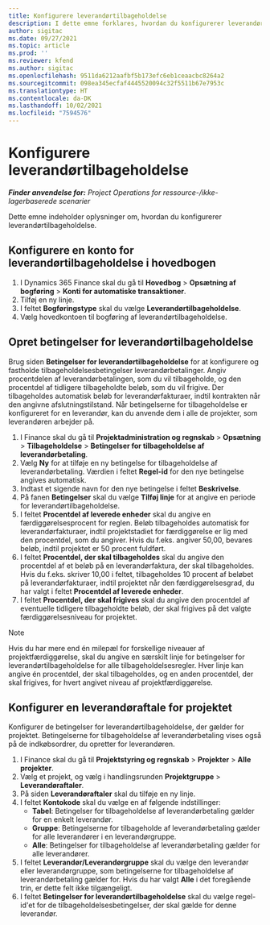 ```yaml
---
title: Konfigurere leverandørtilbageholdelse
description: I dette emne forklares, hvordan du konfigurerer leverandørtilbageholdelse.
author: sigitac
ms.date: 09/27/2021
ms.topic: article
ms.prod: ''
ms.reviewer: kfend
ms.author: sigitac
ms.openlocfilehash: 9511da6212aafbf5b173efc6eb1ceaacbc8264a2
ms.sourcegitcommit: 098ea345ecfaf4445520094c32f5511b67e7953c
ms.translationtype: HT
ms.contentlocale: da-DK
ms.lasthandoff: 10/02/2021
ms.locfileid: "7594576"
---
```

# <a name="set-up-vendor-retention"></a>Konfigurere leverandørtilbageholdelse

_**Finder anvendelse for:** Project Operations for ressource-/ikke-lagerbaserede scenarier_

Dette emne indeholder oplysninger om, hvordan du konfigurerer leverandørtilbageholdelse.

## <a name="set-up-a-vendor-retention-account-in-general-ledger"></a>Konfigurere en konto for leverandørtilbageholdelse i hovedbogen

1. I Dynamics 365 Finance skal du gå til **Hovedbog** > **Opsætning af bogføring** > **Konti for automatiske transaktioner**.
2. Tilføj en ny linje.
3. I feltet **Bogføringstype** skal du vælge **Leverandørtilbageholdelse**.
4. Vælg hovedkontoen til bogføring af leverandørtilbageholdelse.

## <a name="create-vendor-retention-terms"></a>Opret betingelser for leverandørtilbageholdelse

Brug siden **Betingelser for leverandørtilbageholdelse** for at konfigurere og fastholde tilbageholdelsesbetingelser leverandørbetalinger. Angiv procentdelen af leverandørbetalingen, som du vil tilbageholde, og den procentdel af tidligere tilbageholdte beløb, som du vil frigive. Der tilbageholdes automatisk beløb for leverandørfakturaer, indtil kontrakten når den angivne afslutningstilstand. Når betingelserne for tilbageholdelse er konfigureret for en leverandør, kan du anvende dem i alle de projekter, som leverandøren arbejder på.

1. I Finance skal du gå til **Projektadministration og regnskab** > **Opsætning** > **Tilbageholdelse** > **Betingelser for tilbageholdelse af leverandørbetaling**.
2. Vælg **Ny** for at tilføje en ny betingelse for tilbageholdelse af leverandørbetaling. Værdien i feltet **Regel-id** for den nye betingelse angives automatisk. 
3. Indtast et sigende navn for den nye betingelse i feltet **Beskrivelse**.
4. På fanen **Betingelser** skal du vælge **Tilføj linje** for at angive en periode for leverandørtilbageholdelse.
5. I feltet **Procentdel af leverede enheder** skal du angive en færdiggørelsesprocent for reglen. Beløb tilbageholdes automatisk for leverandørfakturaer, indtil projektstadiet for færdiggørelse er lig med den procentdel, som du angiver. Hvis du f.eks. angiver 50,00, bevares beløb, indtil projektet er 50 procent fuldført.
6. I feltet **Procentdel, der skal tilbageholdes** skal du angive den procentdel af et beløb på en leverandørfaktura, der skal tilbageholdes. Hvis du f.eks. skriver 10,00 i feltet, tilbageholdes 10 procent af beløbet på leverandørfakturaer, indtil projektet når den færdiggørelsesgrad, du har valgt i feltet **Procentdel af leverede enheder**.
7. I feltet **Procentdel, der skal frigives** skal du angive den procentdel af eventuelle tidligere tilbageholdte beløb, der skal frigives på det valgte færdiggørelsesniveau for projektet.

> [!NOTE]
> Hvis du har mere end én milepæl for forskellige niveauer af projektfærdiggørelse, skal du angive en særskilt linje for betingelser for leverandørtilbageholdelse for alle tilbageholdelsesregler. Hver linje kan angive én procentdel, der skal tilbageholdes, og en anden procentdel, der skal frigives, for hvert angivet niveau af projektfærdiggørelse.

## <a name="set-up-a-vendor-agreement-for-the-project"></a>Konfigurer en leverandøraftale for projektet

Konfigurer de betingelser for leverandørtilbageholdelse, der gælder for projektet. Betingelserne for tilbageholdelse af leverandørbetaling vises også på de indkøbsordrer, du opretter for leverandøren.

1. I Finance skal du gå til **Projektstyring og regnskab** > **Projekter** > **Alle projekter**. 
2. Vælg et projekt, og vælg i handlingsrunden **Projektgruppe** > **Leverandøraftaler**.
3. På siden **Leverandøraftaler** skal du tilføje en ny linje.
4. I feltet **Kontokode** skal du vælge en af følgende indstillinger:
   - **Tabel**: Betingelser for tilbageholdelse af leverandørbetaling gælder for en enkelt leverandør.
   - **Gruppe**: Betingelserne for tilbageholde af leverandørbetaling gælder for alle leverandører i en leverandørgruppe.
   - **Alle**: Betingelser for tilbageholdelse af leverandørbetaling gælder for alle leverandører.
5. I feltet **Leverandør/Leverandørgruppe** skal du vælge den leverandør eller leverandørgruppe, som betingelserne for tilbageholdelse af leverandørbetaling gælder for. Hvis du har valgt **Alle** i det foregående trin, er dette felt ikke tilgængeligt.
6. I feltet **Betingelser for leverandørtilbageholdelse** skal du vælge regel-id'et for de tilbageholdelsesbetingelser, der skal gælde for denne leverandør.

